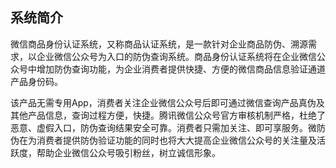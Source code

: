 ﻿## 系统简介

微信商品身份认证系统，又称商品认证系统，是一款针对企业商品防伪、溯源需求，以企业微信公众号为入口的防伪查询系统。商品身份认证系统将在企业微信公众号中增加防伪查询功能，为企业消费者提供快捷、方便的微信商品信息验证通道产品身份码。

该产品无需专用App，消费者关注企业微信公众号后即可通过微信查询产品真伪及其他产品信息，查询过程方便，快捷。腾讯微信公众号官方审核机制严格，杜绝了恶意、虚假入口，防伪查询结果安全可靠。消费者只需加关注、即可享服务。微防伪在为消费者提供防伪验证功能的同时也将大大提高企业微信公众号的关注量及活跃度，帮助企业微信公众号吸引粉丝，树立诚信形象。
